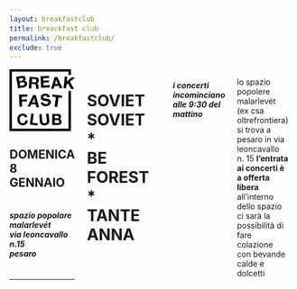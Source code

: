 ```yaml
---
layout: breakfastclub
title: breackfast club
permalink: /breakfastclub/
exclude: true
---
```


<div class="small-10 medium-8 large-7 small-centered columns">
 <div class=" row headblock">
    <div class="small-5 medium-5 large-2 logo_header columns"><img src="/img/logo_breakfastclub.png" alt="breakfast club"></div>
    <div class="small-7 medium-7 large-5 columns text_header "><h2 class="text-right"><strong>DOMENICA <br>8 GENNAIO</strong></h2></div>
     <div class="small-12 medium-12 large-5 columns"><h5 class="large-text-right">spazio popolare malarlevét <br class="show-for-large-up">via leoncavallo n.15<br class="show-for-large-up"> pesaro</h5></div>
    <hr>
 </div>
  
  <h1 class="elegantshadow"><strong>SOVIET<br>SOVIET</strong><br>*<br><strong>BE<br>FOREST</strong><br>*<br><strong>TANTE<br>ANNA</strong></h1>
  <br>
  <h5><strong class="underline">i concerti incominciano alle 9:30 del mattino</strong></h5>
  <p class="text-justify">lo spazio popolere malarlevét (ex csa oltrefrontiera) si trova a pesaro in via leoncavallo n. 15 <strong class="underline">l’entrata ai concerti è a offerta libera</strong> all’interno dello spazio ci sarà la possibilità di fare colazione con bevande calde e dolcetti</p>

  <br>
  <br>

  <div id="googlemap_wrap">
    <div id="map"></div>
  </div>

</div>
